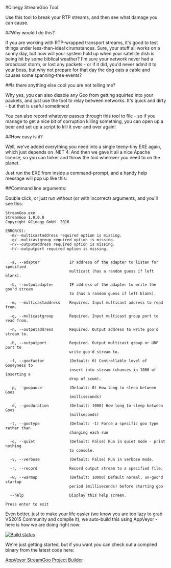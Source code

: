 ﻿#Cinegy StreamGoo Tool

Use this tool to break your RTP streams, and then see what damage you can cause.

##Why would I do this?

If you are working with RTP-wrapped transport streams, it's good to test things under less-than-ideal cirumstances. Sure, your stuff all works on a sunny day, but how will your system hold up when your satellite dish is being hit by some biblical weather? I'm sure your network never had a broadcast storm, or lost any packets - or if it did, you'd never admit it to your boss, but why not prepare for that day the dog eats a cable and causes some spanning-tree events?

##Is there anything else cool you are not telling me?

Why yes, you can also disable any Goo from getting squirted into your packets, and just use the tool to relay between networks. It's quick and dirty - but that is useful sometimes!

You can also record whatever passes through this tool to file - so if you manage to get a nice bit of corruption killing something, you can open up a beer and set up a script to kill it over and over again!

##How easy is it?

Well, we've added everything you need into a single teeny-tiny EXE again, which just depends on .NET 4. And then we gave it all a nice Apache license, so you can tinker and throw the tool wherever you need to on the planet.

Just run the EXE from inside a command-prompt, and a handy help message will pop up like this:

##Command line arguments:

Double click, or just run without (or with incorrect) arguments, and you'll see this:

```
StreamGoo.exe                                                                          
StreamGoo 1.0.0.0                                                                        
Copyright ©Cinegy GmbH  2016                                                             
                                                                                         
ERROR(S):                                                                                
  -m/--multicastaddress required option is missing.                                      
  -g/--mulicastgroup required option is missing.                                         
  -n/--outputaddress required option is missing.                                         
  -h/--outputport required option is missing.                                            
                                                                                         
                                                                                         
  -a, --adapter             IP address of the adapter to listen for specified            
                            multicast (has a random guess if left blank).                
                                                                                         
  -b, --outputadapter       IP address of the adapter to write the goo'd stream          
                            to (has a random guess if left blank).                       
                                                                                         
  -m, --multicastaddress    Required. Input multicast address to read from.              
                                                                                         
  -g, --mulicastgroup       Required. Input multicast group port to read from.           
                                                                                         
  -n, --outputaddress       Required. Output address to write goo'd stream to.           
                                                                                         
  -h, --outputport          Required. Output multicast group or UDP port to              
                            write goo'd stream to.                                       
                                                                                         
  -f, --goofactor           (Default: 0) Controllable level of Gooeyness to              
                            insert into stream (chances in 1000 of inserting a           
                            drop of scum).                                               
                                                                                         
  -p, --goopause            (Default: 0) How long to sleep between Goos                  
                            (milliseconds)                                               
                                                                                         
  -d, --gooduration         (Default: 1000) How long to sleep between Goos               
                            (millseconds)                                                
                                                                                         
  -t, --gootype             (Default: -1) Force a specific goo type rather than          
                            changing each run                                            
                                                                                         
  -q, --quiet               (Default: False) Run in quiet mode - print nothing           
                            to console.                                                  
                                                                                         
  -v, --verbose             (Default: False) Run in verbose mode.                        
                                                                                         
  -r, --record              Record output stream to a specified file.                    
                                                                                         
  -w, --warmup              (Default: 10000) Default normal, un-goo'd startup            
                            period (milliseconds) before starting goo                    
                                                                                         
  --help                    Display this help screen.                                    
                                                                                         
Press enter to exit      
```                                                                

Even better, just to make your life easier (we know you are too lazy to grab VS2015 Community and compile it), we auto-build this using AppVeyor - here is how we are doing right now: 

[![Build status](https://ci.appveyor.com/api/projects/status/00th33u0a4ie1cbv/branch/master?svg=true)](https://ci.appveyor.com/project/cinegy/streamgoo/branch/master)

We're just getting started, but if you want you can check out a compiled binary from the latest code here:

[AppVeyor StreamGoo Project Builder](https://ci.appveyor.com/project/cinegy/streamgoo)

